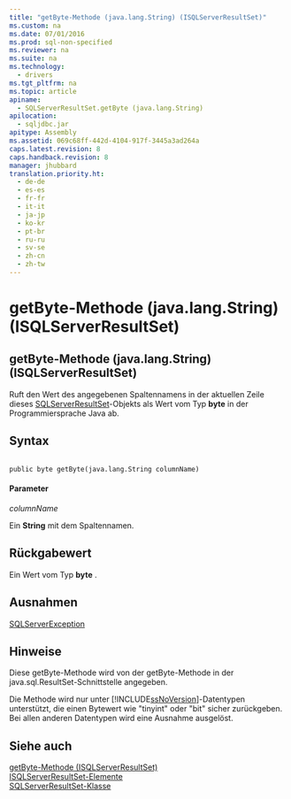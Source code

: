 ```yaml
---
title: "getByte-Methode (java.lang.String) (ISQLServerResultSet)"
ms.custom: na
ms.date: 07/01/2016
ms.prod: sql-non-specified
ms.reviewer: na
ms.suite: na
ms.technology: 
  - drivers
ms.tgt_pltfrm: na
ms.topic: article
apiname: 
  - SQLServerResultSet.getByte (java.lang.String)
apilocation: 
  - sqljdbc.jar
apitype: Assembly
ms.assetid: 069c68ff-442d-4104-917f-3445a3ad264a
caps.latest.revision: 8
caps.handback.revision: 8
manager: jhubbard
translation.priority.ht: 
  - de-de
  - es-es
  - fr-fr
  - it-it
  - ja-jp
  - ko-kr
  - pt-br
  - ru-ru
  - sv-se
  - zh-cn
  - zh-tw
---
```

# getByte-Methode (java.lang.String) (ISQLServerResultSet)
    
## getByte\-Methode \(java.lang.String\) \(ISQLServerResultSet\)  
 Ruft den Wert des angegebenen Spaltennamens in der aktuellen Zeile dieses [SQLServerResultSet](../content/SQLServerResultSet-Class.md)\-Objekts als Wert vom Typ **byte** in der Programmiersprache Java ab.  
  
## Syntax  
  
```  
  
public byte getByte(java.lang.String columnName)  
```  
  
#### Parameter  
 *columnName*  
  
 Ein **String** mit dem Spaltennamen.  
  
## Rückgabewert  
 Ein Wert vom Typ **byte** .  
  
## Ausnahmen  
 [SQLServerException](../content/SQLServerException-Class.md)  
  
## Hinweise  
 Diese getByte\-Methode wird von der getByte\-Methode in der java.sql.ResultSet\-Schnittstelle angegeben.  
  
 Die Methode wird nur unter [!INCLUDE[ssNoVersion](../content/includes/ssNoVersion_md.md)]\-Datentypen unterstützt, die einen Bytewert wie "tinyint" oder "bit" sicher zurückgeben. Bei allen anderen Datentypen wird eine Ausnahme ausgelöst.  
  
## Siehe auch  
 [getByte-Methode &#40;ISQLServerResultSet&#41;](../content/getByte-Method--SQLServerResultSet-.md)   
 [ISQLServerResultSet-Elemente](../content/SQLServerResultSet-Members.md)   
 [SQLServerResultSet-Klasse](../content/SQLServerResultSet-Class.md)  
  
  